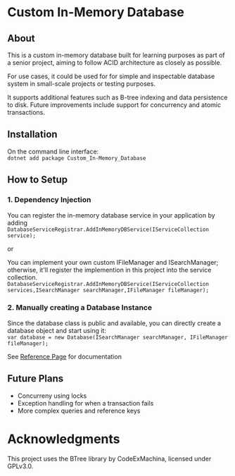 
# Custom In-Memory Database


## About 
This is a custom in-memory database built for learning purposes as part of a senior project, aiming to follow ACID architecture as closely as possible.

For use cases, it could be used for for simple and inspectable database system in small-scale projects or testing purposes.

It supports additional features such as B-tree indexing and data persistence to disk. Future improvements include support for concurrency and atomic transactions.




## Installation

On the command line interface:  
`dotnet add package Custom_In-Memory_Database`

## How to Setup

### 1. Dependency Injection

You can register the in-memory database service in your application by adding `DatabaseServiceRegistrar.AddInMemoryDBService(IServiceCollection service);`

or

You can implement your own custom IFileManager and ISearchManager; otherwise, it'll register the implemention in this project into the service collection.
`DatabaseServiceRegistrar.AddInMemoryDBService(IServiceCollection services,ISearchManager searchManager,IFileManager fileManager);`

### 2. Manually creating a Database Instance

Since the database class is public and available, you can directly create a database object and start using it:  
`var database = new Database(ISearchManager searchManager, IFileManager fileManager);`

See [Reference Page](API.md) for documentation

## Future Plans

- Concurreny using locks
- Exception handling for when a transaction fails
- More complex queries and reference keys


# Acknowledgments

This project uses the BTree library by CodeExMachina, licensed under GPLv3.0.